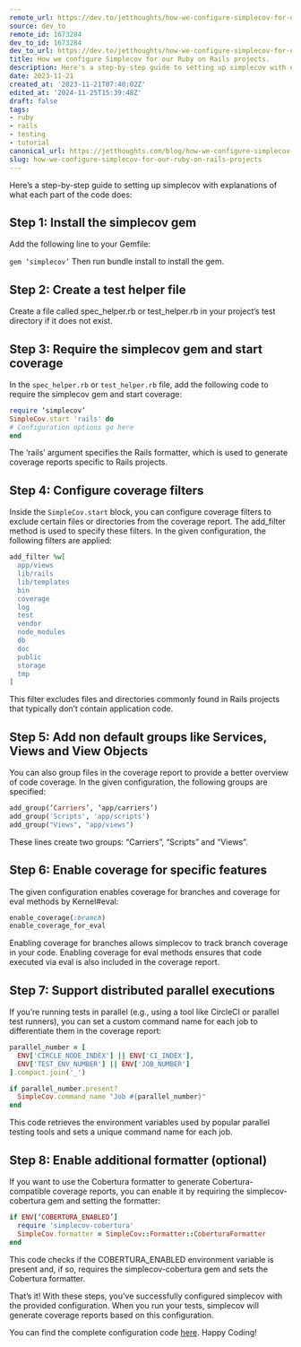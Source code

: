 ```yaml
---
remote_url: https://dev.to/jetthoughts/how-we-configure-simplecov-for-our-ruby-on-rails-projects-3hlp
source: dev_to
remote_id: 1673284
dev_to_id: 1673284
dev_to_url: https://dev.to/jetthoughts/how-we-configure-simplecov-for-our-ruby-on-rails-projects-3hlp
title: How we configure Simplecov for our Ruby on Rails projects.
description: Here's a step-by-step guide to setting up simplecov with explanations of what each part of the code...
date: 2023-11-21
created_at: '2023-11-21T07:40:02Z'
edited_at: '2024-11-25T15:39:48Z'
draft: false
tags:
- ruby
- rails
- testing
- tutorial
canonical_url: https://jetthoughts.com/blog/how-we-configure-simplecov-for-our-ruby-on-rails-projects/
slug: how-we-configure-simplecov-for-our-ruby-on-rails-projects
---
```


Here’s a step-by-step guide to setting up simplecov with explanations of what each part of the code does:

## Step 1: Install the simplecov gem

Add the following line to your Gemfile:

`gem ‘simplecov’`
Then run bundle install to install the gem.

## Step 2: Create a test helper file

Create a file called spec_helper.rb or test_helper.rb in your project’s test directory if it does not exist.

## Step 3: Require the simplecov gem and start coverage

In the `spec_helper.rb` or `test_helper.rb` file, add the following code to require the simplecov gem and start coverage:

```ruby
require ‘simplecov’
SimpleCov.start 'rails' do
# Configuration options go here
end
```

The ‘rails’ argument specifies the Rails formatter, which is used to generate coverage reports specific to Rails projects.

## Step 4: Configure coverage filters

Inside the `SimpleCov.start` block, you can configure coverage filters to exclude certain files or directories from the coverage report. The add_filter method is used to specify these filters. In the given configuration, the following filters are applied:

```ruby
add_filter %w[
  app/views 
  lib/rails 
  lib/templates
  bin 
  coverage 
  log 
  test 
  vendor 
  node_modules 
  db 
  doc   
  public 
  storage 
  tmp
]
```

This filter excludes files and directories commonly found in Rails projects that typically don’t contain application code.

## Step 5: Add non default groups like Services, Views and View Objects

You can also group files in the coverage report to provide a better overview of code coverage. In the given configuration, the following groups are specified:

```ruby
add_group(‘Carriers’, ‘app/carriers’)
add_group('Scripts', 'app/scripts')
add_group("Views", "app/views")
```

These lines create two groups: “Carriers”, “Scripts” and “Views”.

## Step 6: Enable coverage for specific features

The given configuration enables coverage for branches and coverage for eval methods by Kernel#eval:

```ruby
enable_coverage(:branch)
enable_coverage_for_eval
```

Enabling coverage for branches allows simplecov to track branch coverage in your code. Enabling coverage for eval methods ensures that code executed via eval is also included in the coverage report.

## Step 7: Support distributed parallel executions

If you’re running tests in parallel (e.g., using a tool like CircleCI or parallel test runners), you can set a custom command name for each job to differentiate them in the coverage report:

```ruby
parallel_number = [
  ENV['CIRCLE_NODE_INDEX'] || ENV['CI_INDEX'],
  ENV['TEST_ENV_NUMBER'] || ENV['JOB_NUMBER']
].compact.join('_')

if parallel_number.present?
  SimpleCov.command_name "Job #{parallel_number}"
end
```

This code retrieves the environment variables used by popular parallel testing tools and sets a unique command name for each job.

## Step 8: Enable additional formatter (optional)

If you want to use the Cobertura formatter to generate Cobertura-compatible coverage reports, you can enable it by requiring the simplecov-cobertura gem and setting the formatter:

```ruby
if ENV[‘COBERTURA_ENABLED’]
  require 'simplecov-cobertura'
  SimpleCov.formatter = SimpleCov::Formatter::CoberturaFormatter
end
```

This code checks if the COBERTURA_ENABLED environment variable is present and, if so, requires the simplecov-cobertura gem and sets the Cobertura formatter.

That’s it! With these steps, you’ve successfully configured simplecov with the provided configuration. When you run your tests, simplecov will generate coverage reports based on this configuration.

You can find the complete configuration code [here](https://github.com/jetthoughts/jt_tools/blob/master/lib/install/.simplecov). Happy Coding!
